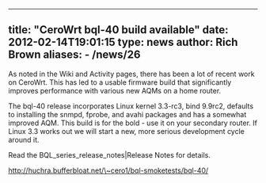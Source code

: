 
---
title: "CeroWrt bql-40 build available"
date: 2012-02-14T19:01:15
type: news
author: Rich Brown
aliases:
    - /news/26
---
As noted in the Wiki and Activity pages, there has been a lot of recent
work on CeroWrt. This has led to a usable firmware build that
significantly improves performance with various new AQMs on a home
router.

The bql-40 release incorporates Linux kernel 3.3-rc3, bind 9.9rc2,
defaults to installing the snmpd, fprobe, and avahi packages and has a
somewhat improved AQM. This build is for the bold - use it on your
secondary router. If Linux 3.3 works out we will start a new, more
serious development cycle around it.

Read the <link>BQL\_series\_release\_notes|Release Notes</link> for
details.

http://huchra.bufferbloat.net/\~cero1/bql-smoketests/bql-40/
